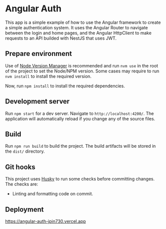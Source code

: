 # Angular Auth

This app is a simple example of how to use the Angular framework to create a simple authentication system. It uses the Angular Router to navigate between the login and home pages, and the Angular HttpClient to make requests to an API builded with NestJS that uses JWT.

## Prepare environment

Use of [Node Version Manager](https://github.com/nvm-sh/nvm) is recommended and run `nvm use` in the root of the project to set the Node/NPM version. Some cases may require to run `nvm install` to install the required version.

Now, run `npm install` to install the required dependencies.

## Development server

Run `npm start` for a dev server. Navigate to `http://localhost:4200/`. The application will automatically reload if you change any of the source files.

## Build

Run `npm run build` to build the project. The build artifacts will be stored in the `dist/` directory.

## Git hooks

This project uses [Husky](https://typicode.github.io/husky) to run some checks before committing changes. The checks are:

- Linting and formatting code on commit.

## Deployment

<https://angular-auth-jpin730.vercel.app>

